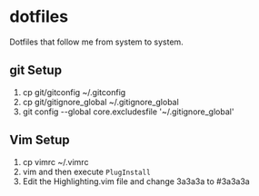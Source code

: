 # dotfiles

Dotfiles that follow me from system to system. 

## git Setup

1. cp git/gitconfig ~/.gitconfig
2. cp git/gitignore_global ~/.gitignore_global
3. git config --global core.excludesfile '~/.gitignore_global'

## Vim Setup

1. cp vimrc ~/.vimrc
2. vim and then execute `PlugInstall`
3. Edit the Highlighting.vim file and change 3a3a3a to #3a3a3a
